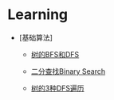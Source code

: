 # Learning

- [基础算法]

    - [树的BFS和DFS](https://mp.weixin.qq.com/s?__biz=MzI1NjA4ODU4NQ==&mid=2247483684&idx=1&sn=9bcd93a18734984fa196f0545cc5a54a&chksm=ea2d4e42dd5ac75447d31cf7f0a072929130c431b95a6225d508ebc43ece2cf6adfc91c9b498#rd)

    - [二分查找Binary Search](https://mp.weixin.qq.com/s?__biz=MzI1NjA4ODU4NQ==&mid=2247483703&idx=1&sn=22bc49e70eb89b25b76ae9697af93d2d&chksm=ea2d4e51dd5ac747d00f88060a7dd3b00778f8022d2f490779c9f979928ea6f16ced517eeae8#rd)

    - [树的3种DFS遍历](https://mp.weixin.qq.com/s?__biz=MzI1NjA4ODU4NQ==&mid=2247483704&idx=1&sn=e21e36e5c485e91ad92e13b66b544863&chksm=ea2d4e5edd5ac7486e0f24cfc9bab54c5c802d7a8ae3c9fc13e7312b2430bcf012a78895487e#rd)

    